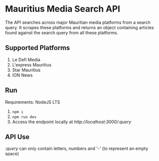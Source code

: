 # Mauritius Media Search API

The API searches across major Mauritian media platforms from a search query. It scrapes these platforms and returns an object containing articles found against the search query from all these platforms.

## Supported Platforms

1. Le Defi Media
2. L'express Mauritius
3. Star Mauritius
4. ION News

## Run

Requirements: NodeJS LTS

1. `npm i`
2. `npm run dev`
3. Access the endpoint locally at *http://localhost:3000/:query*

## API Use

*:query* can only contain letters, numbers and '-' (to represent an empty space)
